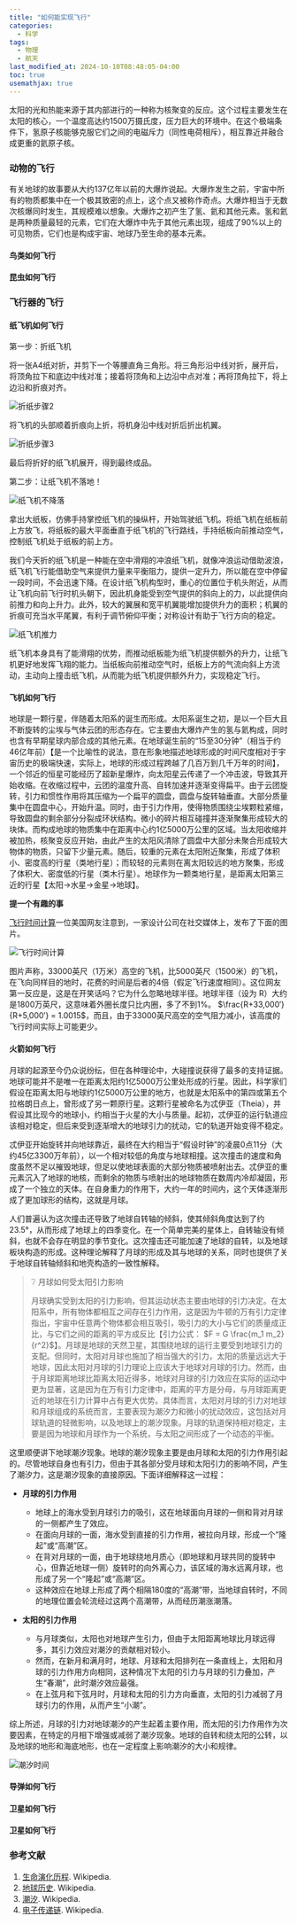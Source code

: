 ```yaml
---
title: "如何能实现飞行"
categories:
  - 科学
tags:
  - 物理
  - 航天
last_modified_at: 2024-10-10T08:48:05-04:00
toc: true
usemathjax: true
---
```


太阳的光和热能来源于其内部进行的一种称为核聚变的反应。这个过程主要发生在太阳的核心，一个温度高达约1500万摄氏度，压力巨大的环境中。在这个极端条件下，氢原子核能够克服它们之间的电磁斥力（同性电荷相斥），相互靠近并融合成更重的氦原子核。

### 动物的飞行

有关地球的故事要从大约137亿年以前的大爆炸说起。大爆炸发生之前，宇宙中所有的物质都集中在一个极其致密的点上，这个点又被称作奇点。大爆炸相当于无数次核爆同时发生，其规模难以想象。大爆炸之初产生了氢、氦和其他元素。氢和氦是两种质量最轻的元素，它们在大爆炸中先于其他元素出现，组成了90%以上的可见物质，它们也是构成宇宙、地球乃至生命的基本元素。

#### 鸟类如何飞行

#### 昆虫如何飞行

### 飞行器的飞行

#### 纸飞机如何飞行

第一步：折纸飞机

将一张A4纸对折，并剪下一个等腰直角三角形。将三角形沿中线对折，展开后，将顶角拉下和底边中线对准；接着将顶角和上边沿中点对准；再将顶角拉下，将上边沿和折痕对齐。

![折纸步骤2](/assets/images/aircraft/折纸步骤2.jpg)

将飞机的头部顺着折痕向上折，将机身沿中线对折后折出机翼。

![折纸步骤3](/assets/images/aircraft/折纸步骤3.jpg)

最后将折好的纸飞机展开，得到最终成品。

第二步：让纸飞机不落地！

![纸飞机不降落](/assets/images/aircraft/纸飞机不降落.jpg)

拿出大纸板，仿佛手持掌控纸飞机的操纵杆，开始驾驶纸飞机。将纸飞机在纸板前上方放飞，将纸板的最大平面垂直于纸飞机的飞行路线，手持纸板向前推动空气，控制纸飞机处于纸板的前上方。

我们今天折的纸飞机是一种能在空中滑翔的冲浪纸飞机，就像冲浪运动借助波浪，纸飞机飞行能借助空气来提供力量来平衡阻力，提供一定升力，所以能在空中停留一段时间，不会迅速下降。在设计纸飞机构型时，重心的位置位于机头附近，从而让飞机向前飞行时机头朝下，因此机身能受到空气提供的斜向上的力，以此提供向前推力和向上升力。此外，较大的翼展和宽平机翼能增加提供升力的面积；机翼的折痕可充当水平尾翼，有利于调节俯仰平衡；对称设计有助于飞行方向的稳定。

![纸飞机推力](/assets/images/aircraft/纸飞机推力.png)

纸飞机本身具有了能滑翔的优势，而推动纸板能为纸飞机提供额外的升力，让纸飞机更好地发挥飞翔的能力。当纸板向前推动空气时，纸板上方的气流向斜上方流动，主动向上撞击纸飞机，从而能为纸飞机提供额外升力，实现稳定飞行。

#### 飞机如何飞行

地球是一颗行星，伴随着太阳系的诞生而形成。太阳系诞生之初，是以一个巨大且不断旋转的尘埃与气体云团的形态存在。它主要由大爆炸产生的氢与氦构成，同时也含有早期星球内部合成的其他元素。在地球诞生前的“15至30分钟”（相当于约46亿年前）【是一个比喻性的说法，意在形象地描述地球形成的时间尺度相对于宇宙历史的极端快速，实际上，地球的形成过程跨越了几百万到几千万年的时间】，一个邻近的恒星可能经历了超新星爆炸，向太阳星云传递了一个冲击波，导致其开始收缩。在收缩过程中，云团的温度升高、自转加速并逐渐变得扁平。由于云团旋转，引力和惯性作用将其压缩为一个扁平的圆盘，圆盘与旋转轴垂直。大部分质量集中在圆盘中心，开始升温。同时，由于引力作用，使得物质围绕尘埃颗粒紧缩，导致圆盘的剩余部分分裂成环状结构。微小的碎片相互碰撞并逐渐聚集形成较大的块体。而构成地球的物质集中在距离中心约1亿5000万公里的区域。当太阳收缩并被加热，核聚变反应开始，由此产生的太阳风清除了圆盘中大部分未聚合形成较大物体的物质，只留下少量元素。随后，较重的元素在太阳附近聚集，形成了体积小、密度高的行星（类地行星）；而较轻的元素则在离太阳较远的地方聚集，形成了体积大、密度低的行星（类木行星）。地球作为一颗类地行星，是距离太阳第三近的行星【太阳->水星->金星->地球】。

**提一个有趣的事**

[飞行时间计算](https://www.charlespetzold.com/blog/2025/01/Very-Wrong-Math.html)一位美国网友注意到，一家设计公司在社交媒体上，发布了下面的图片。

![飞行时间计算](/assets/images/aircraft/计算飞行距离-趣图.jpg)

图片声称，33000英尺（1万米）高空的飞机，比5000英尺（1500米）的飞机，在飞向同样目的地时，花费的时间是后者的4倍（假定飞行速度相同）。这位网友第一反应是，这是在开笑话吗？它为什么忽略地球半径。地球半径（设为 R）大约是1800万英尺，这意味着外圈长度只比内圈，多了不到1%。
$\frac{R+33,000′}{R+5,000′} = 1.0015$，而且，由于33000英尺高空的空气阻力减小，该高度的飞行时间实际上可能更少。


#### 火箭如何飞行

月球的起源至今仍众说纷纭，但在各种理论中，大碰撞说获得了最多的支持证据。地球可能并不是唯一在距离太阳约1亿5000万公里处形成的行星。因此，科学家们假设在距离太阳与地球约1亿5000万公里的地方，也就是太阳系中的第四或第五个拉格朗日点上，曾形成了另一颗原行星。这颗行星被命名为忒伊亚（Theia），并假设其比现今的地球小，约相当于火星的大小与质量。起初，忒伊亚的运行轨道应该相对稳定，但后来受到逐渐增大的地球引力的扰动，它的轨道开始变得不稳定。

忒伊亚开始旋转并向地球靠近，最终在大约相当于“假设时钟”的凌晨0点11分（大约45亿3300万年前），以一个相对较低的角度与地球相撞。这次撞击的速度和角度虽然不足以摧毁地球，但足以使地球表面的大部分物质被喷射出去。忒伊亚的重元素沉入了地球的地核，而剩余的物质与喷射出的地球物质在数周内冷却凝固，形成了一个独立的天体。在自身重力的作用下，大约一年的时间内，这个天体逐渐形成了更加球形的结构，这就是月球。

人们普遍认为这次撞击还导致了地球自转轴的倾斜，使其倾斜角度达到了约23.5°，从而形成了地球上的四季变化。在一个简单完美的星体上，自转轴没有倾斜，也就不会存在明显的季节变化。这次撞击还可能加速了地球的自转，以及地球板块构造的形成。这种理论解释了月球的形成及其与地球的关系，同时也提供了关于地球自转轴倾斜和地壳构造的一致性解释。

> ❔ 月球如何受太阳引力影响
>
> 月球确实受到太阳的引力影响，但其运动状态主要由地球的引力决定。在太阳系中，所有物体都相互之间存在引力作用，这是因为牛顿的万有引力定律指出，宇宙中任意两个物体都会相互吸引，吸引力的大小与它们的质量成正比，与它们之间的距离的平方成反比【引力公式： $F = G \frac{m_1 m_2}{r^2}$】。月球是地球的天然卫星，其围绕地球的运行主要受到地球引力的支配。但同时，太阳对月球也施加了相当强大的引力，太阳的质量远远大于地球，因此太阳对月球的引力理论上应该大于地球对月球的引力。然而，由于月球距离地球比距离太阳近得多，地球对月球的引力效应在实际的运动中更为显著，这是因为在万有引力定律中，距离的平方是分母，与月球距离更近的地球在引力计算中占有更大优势。具体而言，太阳对月球的引力对地球和月球组成的系统而言，主要表现为潮汐力和微小的扰动效应，这包括对月球轨道的轻微影响，以及地球上的潮汐现象。月球的轨道保持相对稳定，主要是因为地球和月球作为一个系统，与太阳之间形成了一个动态的平衡。

这里顺便讲下地球潮汐现象。地球的潮汐现象主要是由月球和太阳的引力作用引起的。尽管地球自身也有引力，但由于其各部分受月球和太阳引力的影响不同，产生了潮汐力，这是潮汐现象的直接原因。下面详细解释这一过程：

* **月球的引力作用**
   - 地球上的海水受到月球引力的吸引，这在地球面向月球的一侧和背对月球的一侧都产生了效应。
   - 在面向月球的一面，海水受到直接的引力作用，被拉向月球，形成一个“隆起”或“高潮”区。
   - 在背对月球的一面，由于地球绕地月质心（即地球和月球共同的旋转中心，但靠近地球一侧）旋转时的向外离心力，该区域的海水远离月球，也形成了另一个“隆起”或“高潮”区。
   - 这种效应在地球上形成了两个相隔180度的“高潮”带，当地球自转时，不同的地理位置会轮流经过这两个高潮带，从而经历潮涨潮落。

* **太阳的引力作用**
   - 与月球类似，太阳也对地球产生引力，但由于太阳距离地球比月球远得多，其引力效应对潮汐的贡献相对较小。
   - 然而，在新月和满月时，地球、月球和太阳排列在一条直线上，太阳和月球的引力作用方向相同，这种情况下太阳的引力与月球的引力叠加，产生“春潮”，此时潮汐效应最强。
   - 在上弦月和下弦月时，月球和太阳的引力方向垂直，太阳的引力减弱了月球引力的作用，从而产生“小潮”。

综上所述，月球的引力对地球潮汐的产生起着主要作用，而太阳的引力作用作为次要因素，在特定的月相下增强或减弱了潮汐现象。地球的自转和绕太阳的公转，以及地球的地形和海底地形，也在一定程度上影响潮汐的大小和规律。

![潮汐时间](/assets/images/solar_system/潮汐时间.png)

#### 导弹如何飞行

#### 卫星如何飞行

#### 卫星如何飞行


### 参考文献

1. [生命演化历程](https://zh.wikipedia.org/wiki/生命演化历程). Wikipedia.
2. [地球历史](https://zh.wikipedia.org/wiki/地球歷史). Wikipedia.
2. [潮汐](https://zh.wikipedia.org/wiki/潮汐). Wikipedia.
3. [电子传递链](https://zh.wikipedia.org/zh-sg/電子傳遞鏈). Wikipedia.




